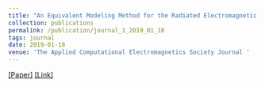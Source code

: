 ```yaml
---
title: "An Equivalent Modeling Method for the Radiated Electromagnetic Interference of PCB Based on Near-field Scanning"
collection: publications
permalink: /publication/journal_1_2019_01_18
tags: journal
date: 2019-01-18
venue: 'The Applied Computational Electromagnetics Society Journal '
---
```


[[Paper]](http://xiaoyinshuang.github.io/yx/files/journal1.pdf) [[Link]](https://journals.riverpublishers.com/index.php/ACES/article/view/8495)


